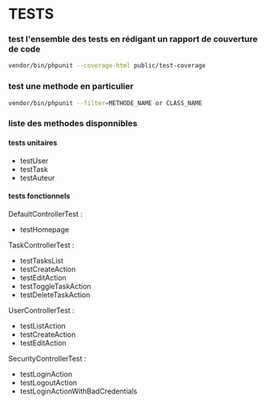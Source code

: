 
# TESTS

### test l'ensemble des tests en rédigant un rapport de couverture de code

```bash
vendor/bin/phpunit --coverage-html public/test-coverage
```

###  test une methode en particulier

```bash
vendor/bin/phpunit --filter=METHODE_NAME or CLASS_NAME
```

### liste des methodes disponnibles

#### tests unitaires
- testUser
- testTask
- testAuteur

#### tests fonctionnels

DefaultControllerTest :
- testHomepage

TaskControllerTest :
- testTasksList
- testCreateAction
- testEditAction
- testToggleTaskAction
- testDeleteTaskAction

UserControllerTest :
- testListAction
- testCreateAction
- testEditAction

SecurityControllerTest :
- testLoginAction
- testLogoutAction
- testLoginActionWithBadCredentials